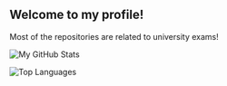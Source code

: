 ## Welcome to my profile!

Most of the repositories are related to university exams! 

![My GitHub Stats](https://github-readme-stats.vercel.app/api?username=Stausssi&theme=aura)

![Top Languages](https://github-readme-stats.vercel.app/api/top-langs/?username=Stausssi&theme=aura&layout=compact)
